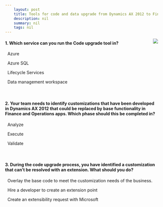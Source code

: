 ```yaml
---
    layout: post
    title: Tools for code and data upgrade from Dynamics AX 2012 to Finance and Operations apps  
    description: nil
    summary: nil
    tags: nil
---
```



 <a target="_blank" href="https://docs.microsoft.com/en-us/learn/modules/tools-code-data-upgrade-ax-2012-finance-operations/05-check/"><i class="fas fa-external-link-alt"></i> </a>
 <img align="right" src="https://docs.microsoft.com/en-us/learn/achievements/tools-code-data-upgrade-ax-2012-finance-operations.svg">
####  1. Which service can you run the Code upgrade tool in?


<i class='far fa-square'></i> &nbsp;&nbsp;Azure

<i class='far fa-square'></i> &nbsp;&nbsp;Azure SQL

<i class='fas fa-check-square' style='color: Dodgerblue;'></i> &nbsp;&nbsp;Lifecycle Services

<i class='far fa-square'></i> &nbsp;&nbsp;Data management workspace
<br />
<br />
<br />

####  2. Your team needs to identify customizations that have been developed in Dynamics AX 2012 that could be replaced by base functionality in Finance and Operations apps. Which phase should this be completed in?


<i class='fas fa-check-square' style='color: Dodgerblue;'></i> &nbsp;&nbsp;Analyze

<i class='far fa-square'></i> &nbsp;&nbsp;Execute

<i class='far fa-square'></i> &nbsp;&nbsp;Validate
<br />
<br />
<br />

####  3. During the code upgrade process, you have identified a customization that can’t be resolved with an extension. What should you do?


<i class='far fa-square'></i> &nbsp;&nbsp;Overlay the base code to meet the customization needs of the business.

<i class='far fa-square'></i> &nbsp;&nbsp;Hire a developer to create an extension point

<i class='fas fa-check-square' style='color: Dodgerblue;'></i> &nbsp;&nbsp;Create an extensibility request with Microsoft
<br />
<br />
<br />
